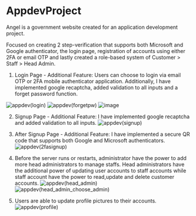 # AppdevProject
Angel is a government website created for an application development project. 

Focused on creating 2 step-verification that supports both Microsoft and Google authenticator, the login page, registration of accounts using either 2FA or email OTP and lastly created a role-based system of Customer > Staff > Head Admin.

1. Login Page - Additional Feature: Users can choose to login via email OTP or 2FA mobile authenticator application. Additionally, I have implemented google recaptcha, added validation to all inputs and a forget password function.

![appdev(login)](https://user-images.githubusercontent.com/77826239/130345049-e240debd-1006-4b6b-a880-bde79b436546.png)
![appdev(forgetpw)](https://user-images.githubusercontent.com/77826239/130345137-42fc778f-fef3-4ead-89ce-40239d564f33.png)
![image](https://user-images.githubusercontent.com/77826239/130345267-06b83080-7d02-4723-afe7-227de9ce1963.png)

2. Signup Page - Additional Feature: I have implemented google recaptcha and added validation to all inputs.
![appdev(signup)](https://user-images.githubusercontent.com/77826239/130345068-e42b5365-163d-4365-be0e-d7e5d2b91cc1.png)

3. After Signup Page - Additional Feature: I have implemented a secure QR code that supports both Google and Microsoft authenticators.
![appdev(2fasignup)](https://user-images.githubusercontent.com/77826239/130345127-31244710-7f57-4674-a25c-6b9c9f69e411.png)

4. Before the server runs or restarts, administrator have the power to add more head administrators to manage staffs. Head administrators have the additional power of updating user accounts to staff accounts while staff account have the power to read,update and delete customer accounts.
![appdev(head_admin)](https://user-images.githubusercontent.com/77826239/130345193-8973253f-9ab2-4225-a178-721d1c4dc068.png)
![appdev(head_admin_choose_admin)](https://user-images.githubusercontent.com/77826239/130345196-43e32c62-e1b4-489c-bdc9-ad549ea8eb74.png)

5. Users are able to update profile pictures to their accounts.
![appdev(profile)](https://user-images.githubusercontent.com/77826239/130345252-5411f911-7b1a-4c46-afd8-f6a8a2dc6dc2.png)
